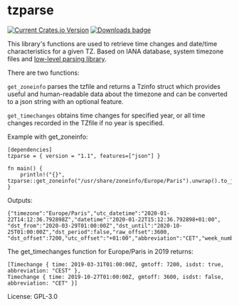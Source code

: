# tzparse

[![Current Crates.io Version](https://img.shields.io/crates/v/tzparse.svg)](https://crates.io/crates/tzparse)
[![Downloads badge](https://img.shields.io/crates/d/tzparse.svg)](https://crates.io/crates/tzparse)

This library's functions are used to retrieve time changes and date/time characteristics for a given TZ.
Based on IANA database, system timezone files and [low-level parsing library](https://crates.io/crates/libtzfile).

There are two functions:

`get_zoneinfo` parses the tzfile and returns a Tzinfo struct which provides useful and human-readable data about the timezone
and can be converted to a json string with an optional feature.

`get_timechanges` obtains time changes for specified year, or all time changes recorded in the TZfile if no year is specified.

Example with get_zoneinfo:
```
[dependencies]
tzparse = { version = "1.1", features=["json"] }

fn main() {
    println!("{}", tzparse::get_zoneinfo("/usr/share/zoneinfo/Europe/Paris").unwrap().to_json().unwrap());
}
```

Outputs:
```
{"timezone":"Europe/Paris","utc_datetime":"2020-01-22T14:12:36.792898Z","datetime":"2020-01-22T15:12:36.792898+01:00",
"dst_from":"2020-03-29T01:00:00Z","dst_until":"2020-10-25T01:00:00Z","dst_period":false,"raw_offset":3600,
"dst_offset":7200,"utc_offset":"+01:00","abbreviation":"CET","week_number":4}
```
The get_timechanges function for Europe/Paris in 2019 returns:
```
[Timechange { time: 2019-03-31T01:00:00Z, gmtoff: 7200, isdst: true, abbreviation: "CEST" },
Timechange { time: 2019-10-27T01:00:00Z, gmtoff: 3600, isdst: false, abbreviation: "CET" }]
```

License: GPL-3.0
